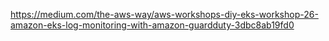 


https://medium.com/the-aws-way/aws-workshops-diy-eks-workshop-26-amazon-eks-log-monitoring-with-amazon-guardduty-3dbc8ab19fd0

